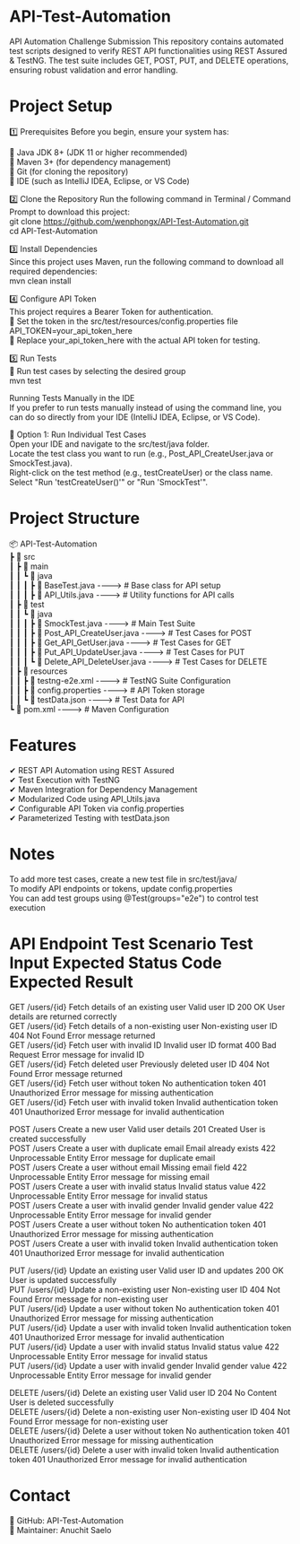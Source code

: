 # API-Test-Automation
API Automation Challenge Submission This repository contains automated test scripts designed to verify REST API functionalities using REST Assured &amp; TestNG. The test suite includes GET, POST, PUT, and DELETE operations, ensuring robust validation and error handling.

# Project Setup
1️⃣ Prerequisites
Before you begin, ensure your system has:

🔹 Java JDK 8+ (JDK 11 or higher recommended) <br>
🔹 Maven 3+ (for dependency management) <br>
🔹 Git (for cloning the repository) <br>
🔹 IDE (such as IntelliJ IDEA, Eclipse, or VS Code) <br>

2️⃣ Clone the Repository
Run the following command in Terminal / Command Prompt to download this project: <br>
git clone https://github.com/wenphongx/API-Test-Automation.git <br>
cd API-Test-Automation <br>

3️⃣ Install Dependencies <br>
Since this project uses Maven, run the following command to download all required dependencies: <br>
mvn clean install <br>

4️⃣ Configure API Token <br>
This project requires a Bearer Token for authentication. <br>
📌 Set the token in the src/test/resources/config.properties file <br>
API_TOKEN=your_api_token_here <br>
🔹 Replace your_api_token_here with the actual API token for testing. <br>

5️⃣ Run Tests <br>
📌 Run test cases by selecting the desired group <br>
mvn test <br>

Running Tests Manually in the IDE <br>
If you prefer to run tests manually instead of using the command line, you can do so directly from your IDE (IntelliJ IDEA, Eclipse, or VS Code). <br>

🔹 Option 1: Run Individual Test Cases <br>
Open your IDE and navigate to the src/test/java folder. <br>
Locate the test class you want to run (e.g., Post_API_CreateUser.java or SmockTest.java). <br>
Right-click on the test method (e.g., testCreateUser) or the class name. <br>
Select "Run 'testCreateUser()'" or "Run 'SmockTest'". <br>

# Project Structure <br>
📦 API-Test-Automation <br>
 ┣ 📂 src <br> 
 ┃ ┣ 📂 main <br> 
 ┃ ┃ ┗ 📂 java <br>
 ┃ ┃ ┃ ┣ 📜 BaseTest.java      ---->         # Base class for API setup <br>
 ┃ ┃ ┃ ┣ 📜 API_Utils.java     ---->          # Utility functions for API calls <br>
 ┃ ┣ 📂 test <br>
 ┃ ┃ ┗ 📂 java <br>
 ┃ ┃ ┃ ┣ 📜 SmockTest.java    ---->     # Main Test Suite <br>
 ┃ ┃ ┃ ┣ 📜 Post_API_CreateUser.java   ---->  # Test Cases for POST <br>
 ┃ ┃ ┃ ┣ 📜 Get_API_GetUser.java     ---->    # Test Cases for GET <br>
 ┃ ┃ ┃ ┣ 📜 Put_API_UpdateUser.java   ---->   # Test Cases for PUT <br>
 ┃ ┃ ┃ ┗ 📜 Delete_API_DeleteUser.java  ---->  # Test Cases for DELETE <br>
 ┃ ┣ 📂 resources <br>
 ┃ ┃ ┣ 📜 testng-e2e.xml            ---->     # TestNG Suite Configuration <br>
 ┃ ┃ ┣ 📜 config.properties       ---->      # API Token storage <br>
 ┃ ┃ ┗ 📜 testData.json        ---->      # Test Data for API <br>
 ┗ 📜 pom.xml                   ---->     # Maven Configuration <br>

# Features <br>
✔ REST API Automation using REST Assured <br>
✔ Test Execution with TestNG <br>
✔ Maven Integration for Dependency Management <br>
✔ Modularized Code using API_Utils.java <br>
✔ Configurable API Token via config.properties <br>
✔ Parameterized Testing with testData.json <br>

# Notes
To add more test cases, create a new test file in src/test/java/ <br>
To modify API endpoints or tokens, update config.properties <br>
You can add test groups using @Test(groups="e2e") to control test execution <br>

# API Endpoint	Test Scenario	Test Input	Expected Status Code	Expected Result <br>
GET /users/{id}	Fetch details of an existing user	Valid user ID	200 OK	User details are returned correctly <br>
GET /users/{id}	Fetch details of a non-existing user	Non-existing user ID	404 Not Found	Error message returned <br>
GET /users/{id}	Fetch user with invalid ID	Invalid user ID format	400 Bad Request	Error message for invalid ID <br>
GET /users/{id}	Fetch deleted user	Previously deleted user ID	404 Not Found	Error message returned <br>
GET /users/{id}	Fetch user without token	No authentication token	401 Unauthorized	Error message for missing authentication <br>
GET /users/{id}	Fetch user with invalid token	Invalid authentication token	401 Unauthorized	Error message for invalid authentication <br>

POST /users	Create a new user	Valid user details	201 Created	User is created successfully <br>
POST /users	Create a user with duplicate email	Email already exists	422 Unprocessable Entity	Error message for duplicate email <br>
POST /users	Create a user without email	Missing email field	422 Unprocessable Entity	Error message for missing email <br>
POST /users	Create a user with invalid status	Invalid status value	422 Unprocessable Entity	Error message for invalid status <br>
POST /users	Create a user with invalid gender	Invalid gender value	422 Unprocessable Entity	Error message for invalid gender <br>
POST /users	Create a user without token	No authentication token	401 Unauthorized	Error message for missing authentication <br>
POST /users	Create a user with invalid token	Invalid authentication token	401 Unauthorized	Error message for invalid authentication <br>

PUT /users/{id}	Update an existing user	Valid user ID and updates	200 OK	User is updated successfully <br>
PUT /users/{id}	Update a non-existing user	Non-existing user ID	404 Not Found	Error message for non-existing user <br>
PUT /users/{id}	Update a user without token	No authentication token	401 Unauthorized	Error message for missing authentication <br>
PUT /users/{id}	Update a user with invalid token	Invalid authentication token	401 Unauthorized	Error message for invalid authentication <br>
PUT /users/{id}	Update a user with invalid status	Invalid status value	422 Unprocessable Entity	Error message for invalid status <br>
PUT /users/{id}	Update a user with invalid gender	Invalid gender value	422 Unprocessable Entity	Error message for invalid gender <br>

DELETE /users/{id}	Delete an existing user	Valid user ID	204 No Content	User is deleted successfully <br>
DELETE /users/{id}	Delete a non-existing user	Non-existing user ID	404 Not Found	Error message for non-existing user <br>
DELETE /users/{id}	Delete a user without token	No authentication token	401 Unauthorized	Error message for missing authentication <br>
DELETE /users/{id}	Delete a user with invalid token	Invalid authentication token	401 Unauthorized	Error message for invalid authentication <br>


# Contact <br>
📧 GitHub: API-Test-Automation <br>
📧 Maintainer: Anuchit Saelo <br>
